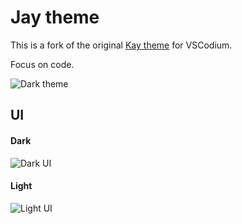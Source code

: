 # Jay theme

This is a fork of the original [Kay theme](https://github.com/kube/vscode-kay-theme) for VSCodium.

Focus on code.

![Dark theme](images/theme-dark.png)

UI
--

#### Dark
![Dark UI](images/ui-dark.png)

#### Light
![Light UI](images/ui-light.png)
